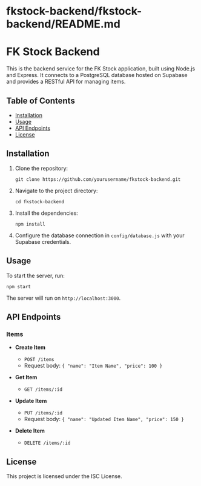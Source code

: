 # fkstock-backend/fkstock-backend/README.md

# FK Stock Backend

This is the backend service for the FK Stock application, built using Node.js and Express. It connects to a PostgreSQL database hosted on Supabase and provides a RESTful API for managing items.

## Table of Contents

- [Installation](#installation)
- [Usage](#usage)
- [API Endpoints](#api-endpoints)
- [License](#license)

## Installation

1. Clone the repository:
   ```
   git clone https://github.com/yourusername/fkstock-backend.git
   ```

2. Navigate to the project directory:
   ```
   cd fkstock-backend
   ```

3. Install the dependencies:
   ```
   npm install
   ```

4. Configure the database connection in `config/database.js` with your Supabase credentials.

## Usage

To start the server, run:
```
npm start
```

The server will run on `http://localhost:3000`.

## API Endpoints

### Items

- **Create Item**
  - `POST /items`
  - Request body: `{ "name": "Item Name", "price": 100 }`

- **Get Item**
  - `GET /items/:id`

- **Update Item**
  - `PUT /items/:id`
  - Request body: `{ "name": "Updated Item Name", "price": 150 }`

- **Delete Item**
  - `DELETE /items/:id`

## License

This project is licensed under the ISC License.